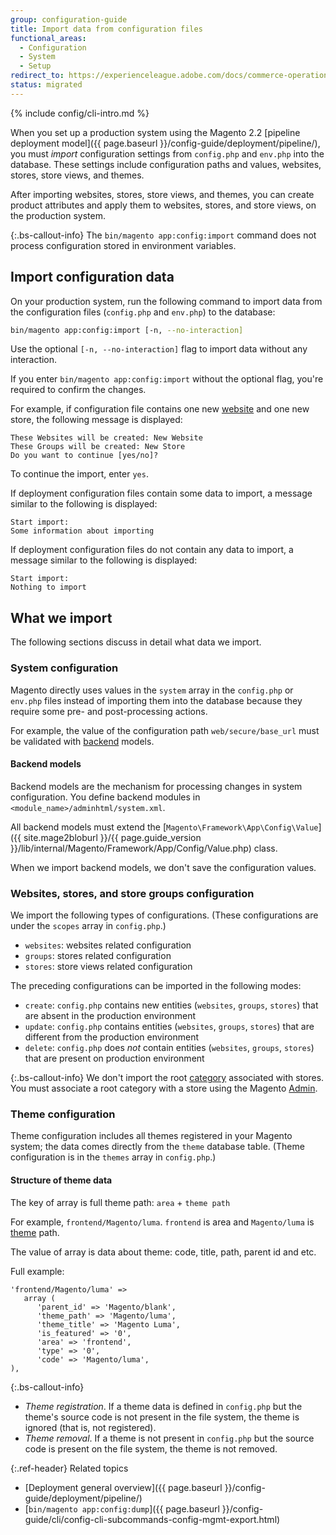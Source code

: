```yaml
---
group: configuration-guide
title: Import data from configuration files
functional_areas:
  - Configuration
  - System
  - Setup
redirect_to: https://experienceleague.adobe.com/docs/commerce-operations/configuration-guide/cli/configuration-management/import-configuration.html
status: migrated
---
```


{% include config/cli-intro.md %}

When you set up a production system using the Magento 2.2 [pipeline deployment model]({{ page.baseurl }}/config-guide/deployment/pipeline/), you must _import_ configuration settings from `config.php` and `env.php` into the database.
These settings include configuration paths and values, websites, stores, store views, and themes.

After importing websites, stores, store views, and themes, you can create product attributes and apply them to websites, stores, and store views, on the production system.

{:.bs-callout-info}
The `bin/magento app:config:import` command does not process configuration stored in environment variables.

## Import configuration data

On your production system, run the following command to import data from the configuration files (`config.php` and `env.php`) to the database:

```bash
bin/magento app:config:import [-n, --no-interaction]
```

Use the optional `[-n, --no-interaction]` flag to import data without any interaction.

If you enter `bin/magento app:config:import` without the optional flag, you're required to confirm the changes.

For example, if configuration file contains one new [website](https://glossary.magento.com/website) and one new store, the following  message is displayed:

```terminal
These Websites will be created: New Website
These Groups will be created: New Store
Do you want to continue [yes/no]?
```

To continue the import, enter `yes`.

If deployment configuration files contain some data to import, a message similar to the following is displayed:

```terminal
Start import:
Some information about importing
```

If deployment configuration files do not contain any data to import, a message similar to the following is displayed:

```terminal
Start import:
Nothing to import
```

## What we import

The following sections discuss in detail what data we import.

### System configuration

Magento directly uses values in the `system` array in the `config.php` or `env.php` files instead of importing them into the database because they require some pre- and post-processing actions.

For example, the value of the configuration path `web/secure/base_url` must be validated with [backend](https://glossary.magento.com/backend) models.

#### Backend models

Backend models are the mechanism for processing changes in system configuration.
You define backend modules in `<module_name>/adminhtml/system.xml`.

All backend models must extend the [`Magento\Framework\App\Config\Value`]({{ site.mage2bloburl }}/{{ page.guide_version }}/lib/internal/Magento/Framework/App/Config/Value.php) class.

When we import backend models, we don't save the configuration values.

### Websites, stores, and store groups configuration

We import the following types of configurations.
(These configurations are under the `scopes` array in `config.php`.)

*  `websites`: websites related configuration
*  `groups`: stores related configuration
*  `stores`: store views related configuration

The preceding configurations can be imported in the following modes:

*  `create`: `config.php` contains new entities (`websites`, `groups`, `stores`) that are absent in the production environment
*  `update`: `config.php` contains entities (`websites`, `groups`, `stores`) that are different from the production environment
*  `delete`: `config.php` does _not_ contain entities (`websites`, `groups`, `stores`) that are present on production environment

{:.bs-callout-info}
We don't import the root [category](https://glossary.magento.com/category) associated with stores. You must associate a root category with a store using the Magento [Admin](https://glossary.magento.com/admin).

### Theme configuration

Theme configuration includes all themes registered in your Magento system; the data comes directly from the `theme` database table.
(Theme configuration is in the `themes` array in `config.php`.)

#### Structure of theme data

The key of array is full theme path: `area` + `theme path`

For example, `frontend/Magento/luma`.
`frontend` is area and `Magento/luma` is [theme](https://glossary.magento.com/theme) path.

The value of array is data about theme: code, title, path, parent id and etc.

Full example:

```php?start_inline=1
'frontend/Magento/luma' =>
   array (
      'parent_id' => 'Magento/blank',
      'theme_path' => 'Magento/luma',
      'theme_title' => 'Magento Luma',
      'is_featured' => '0',
      'area' => 'frontend',
      'type' => '0',
      'code' => 'Magento/luma',
),
```

{:.bs-callout-info}

*  _Theme registration_. If a theme data is defined in `config.php` but the theme's source code is  not present in the file system, the theme is ignored (that is, not registered).
*  _Theme removal_. If a theme is not present in `config.php` but the source code is present on the file system, the theme is not removed.

{:.ref-header}
Related topics

*  [Deployment general overview]({{ page.baseurl }}/config-guide/deployment/pipeline/)
*  [`bin/magento app:config:dump`]({{ page.baseurl }}/config-guide/cli/config-cli-subcommands-config-mgmt-export.html)
